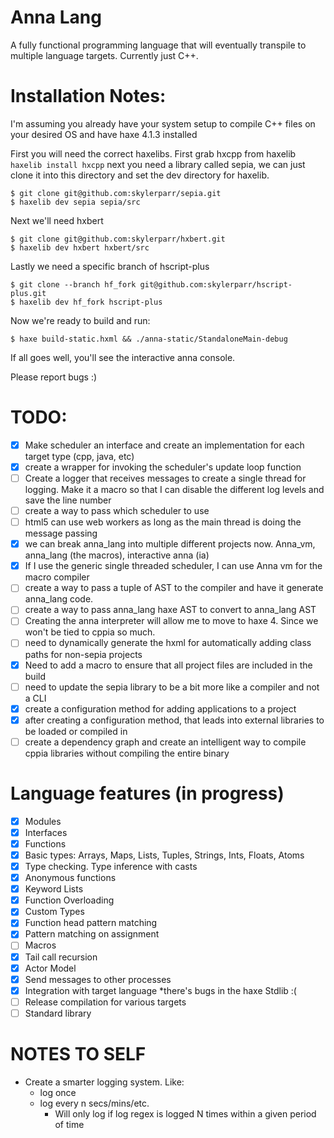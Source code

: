 # Anna Lang

A fully functional programming language that will eventually transpile
to multiple language targets. Currently just C++.

Installation Notes:
===================
I'm assuming you already have your system setup to compile
C++ files on your desired OS and have haxe 4.1.3 installed

First you will need the correct haxelibs.
First grab hxcpp from haxelib
`haxelib install hxcpp`
next you need a library called sepia, we can just clone it 
into this directory and set the dev directory for haxelib.
```
$ git clone git@github.com:skylerparr/sepia.git
$ haxelib dev sepia sepia/src
```
Next we'll need hxbert
```
$ git clone git@github.com:skylerparr/hxbert.git
$ haxelib dev hxbert hxbert/src
```
Lastly we need a specific branch of hscript-plus
```
$ git clone --branch hf_fork git@github.com:skylerparr/hscript-plus.git
$ haxelib dev hf_fork hscript-plus
```
Now we're ready to build and run:
```
$ haxe build-static.hxml && ./anna-static/StandaloneMain-debug
```
If all goes well, you'll see the interactive anna console.

Please report bugs :)

TODO:
=====
- [x] Make scheduler an interface and create an implementation for each target type (cpp, java, etc)
- [x] create a wrapper for invoking the scheduler's update loop function
- [ ] Create a logger that receives messages to create a single thread for logging. Make it a macro
so that I can disable the different log levels and save the line number
- [ ] create a way to pass which scheduler to use
- [ ] html5 can use web workers as long as the main thread is doing the message passing
- [x] we can break anna_lang into multiple different projects now. Anna_vm, anna_lang (the macros), interactive anna (ia)
- [x] If I use the generic single threaded scheduler, I can use Anna vm for the macro compiler
- [ ] create a way to pass a tuple of AST to the compiler and have it generate anna_lang code.
- [ ] create a way to pass anna_lang haxe AST to convert to anna_lang AST
- [ ] Creating the anna interpreter will allow me to move to haxe 4. Since we won't be tied to cppia so much.
- [ ] need to dynamically generate the hxml for automatically adding class paths for non-sepia projects
- [x] Need to add a macro to ensure that all project files are included in the build 
- [ ] need to update the sepia library to be a bit more like a compiler and not a CLI
- [x] create a configuration method for adding applications to a project
- [x] after creating a configuration method, that leads into external libraries to be loaded or compiled in
- [ ] create a dependency graph and create an intelligent way to compile cppia libraries without compiling the entire binary

# Language features (in progress)

- [x] Modules
- [x] Interfaces
- [x] Functions
- [x] Basic types: Arrays, Maps, Lists, Tuples, Strings, Ints, Floats, Atoms
- [x] Type checking. Type inference with casts
- [x] Anonymous functions
- [x] Keyword Lists
- [x] Function Overloading
- [x] Custom Types
- [x] Function head pattern matching
- [x] Pattern matching on assignment
- [ ] Macros
- [x] Tail call recursion
- [x] Actor Model
- [x] Send messages to other processes
- [x] Integration with target language *there's bugs in the haxe Stdlib :( 
- [ ] Release compilation for various targets
- [ ] Standard library

# NOTES TO SELF

- Create a smarter logging system. Like:
  - log once
  - log every n secs/mins/etc. 
    - Will only log if log regex is logged N times within a given period of time

